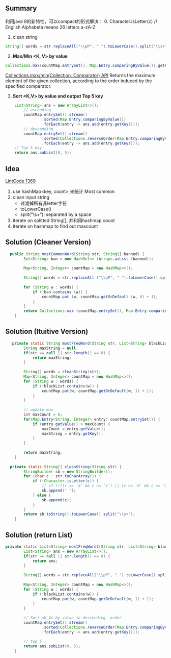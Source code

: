 ## Summary
利用java 8的新特性，可以compact的形式解决： 
0. Character.isLetter(c) // English Alphabeta means 26 letters a-zA-Z
1. clean string  
```java
String[] words = str.replaceAll("\\pP", " ").toLowerCase().split("\\s+"); // p
```
2. **Max/Min <K, V> by value**
```java
Collections.max(countMap.entrySet(), Map.Entry.comparingByValue()).getKey();
```
[Collections.max/min(Collection, Comparator) API](https://docs.oracle.com/javase/7/docs/api/java/util/Collections.html)
Returns the maximum element of the given collection, according to the order induced by the specified comparator.    

3. **Sort <K,V> by value and output Top 5 key** 
```java
    List<String> ans = new ArrayList<>();
		// ascending
		countMap.entrySet().stream()
				.sorted(Map.Entry.comparingByValue())
				.forEach(entry -> ans.add(entry.getKey()));
		// descending 
		countMap.entrySet().stream()
				.sorted(Collections.reverseOrder(Map.Entry.comparingByValue()))
				.forEach(entry -> ans.add(entry.getKey()));
    // Top 5 key
    return ans.subList(0, 5);
```

## Idea
[LintCode 1369](https://www.lintcode.com/problem/most-common-word/description)
1. use hashMap<key, count> 来统计 Most common
2. clean input string  
   * 过滤掉所有非letter字符  
   * toLowerCase()  
   * split("\\s+"): separated by a space  
3. iterate on splitted String[], 并利用hashmap count
5. iterate on hashmap to find out maxcount

## Solution (Cleaner Version)
```java
  public String mostCommonWord(String str, String[] banned) {
        Set<String> ban = new HashSet<> (Arrays.asList (banned));
        
        Map<String, Integer> countMap = new HashMap<>();
        
        String[] words = str.replaceAll ("\\pP", " ").toLowerCase().split ("\\s+");
        
        for (String w : words) {
            if (!ban.contains (w)) {
                countMap.put (w, countMap.getOrDefault (w, 0) + 1);
            }
        }
        return Collections.max (countMap.entrySet(), Map.Entry.comparingByValue()).getKey(); 
    }
```

## Solution (Ituitive Version)
```java
   private static String mostFreqWord(String str, List<String> blackList) {
		String maxString = null;
		if(str == null || str.length() == 0) {
			return maxString;
		}
		
		String[] words = cleanString(str);
		Map<String, Integer> countMap = new HashMap<>();
		for (String w : words) {
			if (!blackList.contains(w)) {
				countMap.put(w, countMap.getOrDefault(w, 1) + 1);
			}
		}
		
		// update max
		int maxCount = 0;
		for(Map.Entry<String, Integer> entry: countMap.entrySet()) {
			if (entry.getValue() > maxCount) {
				maxCount = entry.getValue();
				maxString = entry.getKey();
			}
		}
		
		return maxString;
	}
  
  private static String[] cleanString(String str) {
		StringBuilder sb = new StringBuilder();
		for (char c : str.toCharArray()) {
			if (!Character.isLetter(c)) {
				// if (!((c >= 'a' && c <= 'z') || (c >= 'A' && c <= 'Z'))) {
				sb.append(' ');
			} else {
				sb.append(c);
			}
		}
		return sb.toString().toLowerCase().split("\\s+");
	}
```

## Solution (return List<String>)
```java
private static List<String> mostFreqWord2(String str, List<String> blackList) {
		List<String> ans = new ArrayList<>();
		if(str == null || str.length() == 0) {
			return ans;
		}
		
		String[] words = str.replaceAll("\\pP", " ").toLowerCase().split("\\s+"); 
		
		Map<String, Integer> countMap = new HashMap<>();
		for (String w : words) {
			if (!blackList.contains(w)) {
				countMap.put(w, countMap.getOrDefault(w, 1) + 1);
			}
		}
		
		// Sort <K,V> by value in descending  order
		countMap.entrySet().stream()
				.sorted(Collections.reverseOrder(Map.Entry.comparingByValue()))
				.forEach(entry -> ans.add(entry.getKey()));
		
		// top 5
		return ans.subList(0, 5);
	}
```
